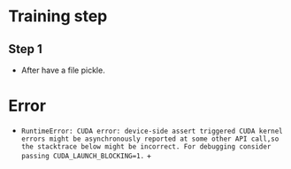 # Training step 
## Step 1
+ After have a file pickle.


# Error
+ `RuntimeError: CUDA error: device-side assert triggered
CUDA kernel errors might be asynchronously reported at some other API call,so the stacktrace below might be incorrect.
For debugging consider passing CUDA_LAUNCH_BLOCKING=1.`
  + 